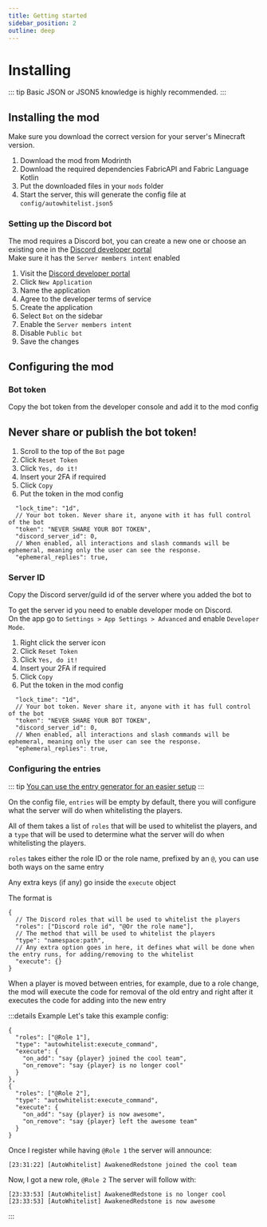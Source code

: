```yaml
---
title: Getting started
sidebar_position: 2
outline: deep
---
```


<script setup>
import Callout from "@component/Callout.vue";
import ModrinthLink from "@component/ModrinthLink.vue";
import DetailedInstructions from "@component/detailed_instructions/Component.vue";
</script>

# Installing

::: tip
Basic JSON or JSON5 knowledge is highly recommended.
:::

## Installing the mod

Make sure you download the correct version for your server's Minecraft version.

1. Download the mod from <ModrinthLink slug="autowhitelist">Modrinth</ModrinthLink>
2. Download the required dependencies <ModrinthLink slug="fabric-api">FabricAPI</ModrinthLink> and <ModrinthLink slug="fabric-language-kotlin">Fabric Language Kotlin</ModrinthLink>
3. Put the downloaded files in your `mods` folder
4. Start the server, this will generate the config file at `config/autowhitelist.json5`

### Setting up the Discord bot

The mod requires a Discord bot, you can create a new one or choose an existing one in the [Discord developer portal](https://discord.com/developers/applications)  
Make sure it has the `Server members intent` enabled

<DetailedInstructions src="/assets/autowhitelist/tutorial/create_app.gif" title="How to create an app">
  <ol class="!my-0 flex flex-col h-fit lg:text-lg xl:text-xl gap-2">
    <li>Visit the <a href="https://discord.com/developers/applications" target="_blank" rel="noopener noreferrer">Discord developer portal</a></li>
    <li>Click <code>New Application</code></li>
    <li>Name the application</li>
    <li>Agree to the developer terms of service</li>
    <li>Create the application</li>
    <li>Select <code>Bot</code> on the sidebar</li>
    <li>Enable the <code>Server members intent</code></li>
    <li>Disable <code>Public bot</code></li>
    <li>Save the changes</li>
  </ol>
</DetailedInstructions>

## Configuring the mod

### Bot token

Copy the bot token from the developer console and add it to the mod config

<DetailedInstructions src="/assets/autowhitelist/tutorial/get_token.gif" title="How to get the bot token">
<h2 class="!mt-0 !border-0 !pt-0 text-red-400">Never share or publish the bot token!</h2>
  <ol class="!my-0 flex flex-col h-fit lg:text-lg xl:text-xl gap-2">
    <li>Scroll to the top of the <code>Bot</code> page</li>
    <li>Click <code>Reset Token</code></li>
    <li>Click <code>Yes, do it!</code></li>
    <li>Insert your 2FA if required</li>
    <li>Click <code>Copy</code></li>
    <li>Put the token in the mod config</li>
  </ol>
</DetailedInstructions>

```json5 {3}
  "lock_time": "1d",
  // Your bot token. Never share it, anyone with it has full control of the bot
  "token": "NEVER SHARE YOUR BOT TOKEN",
  "discord_server_id": 0,
  // When enabled, all interactions and slash commands will be ephemeral, meaning only the user can see the response.
  "ephemeral_replies": true,
```

### Server ID

Copy the Discord server/guild id of the server where you added the bot to

<DetailedInstructions src="/assets/autowhitelist/tutorial/get_server_id.gif" title="How to get the server id">
  <Callout type="info">
    To get the server id you need to enable developer mode on Discord.<br/>
    On the app go to <code>Settings > App Settings > Advanced</code> and enable <code>Developer Mode</code>.
  </Callout>
  <ol class="!my-0 flex flex-col h-fit lg:text-lg xl:text-xl gap-2">
    <li>Right click the server icon</li>
    <li>Click <code>Reset Token</code></li>
    <li>Click <code>Yes, do it!</code></li>
    <li>Insert your 2FA if required</li>
    <li>Click <code>Copy</code></li>
    <li>Put the token in the mod config</li>
  </ol>
</DetailedInstructions>

```json5 {4}
  "lock_time": "1d",
  // Your bot token. Never share it, anyone with it has full control of the bot
  "token": "NEVER SHARE YOUR BOT TOKEN",
  "discord_server_id": 0,
  // When enabled, all interactions and slash commands will be ephemeral, meaning only the user can see the response.
  "ephemeral_replies": true,
```

### Configuring the entries
::: tip
[You can use the entry generator for an easier setup](configs/generator)
:::

On the config file, `entries` will be empty by default, there you will configure what the server will do when
whitelisting the players.

All of them takes a list of `roles` that will be used to whitelist the players, and a `type` that will be used to
determine what the server will do when whitelisting the players.

`roles` takes either the role ID or the role name, prefixed by an `@`, you can use both ways on the same entry

Any extra keys (if any) go inside the `execute` object

The format is
```json5
{
  // The Discord roles that will be used to whitelist the players
  "roles": ["Discord role id", "@Or the role name"],
  // The method that will be used to whitelist the players
  "type": "namespace:path",
  // Any extra option goes in here, it defines what will be done when the entry runs, for adding/removing to the whitelist
  "execute": {}
}
```

When a player is moved between entries, for example, due to a role change, the mod will execute the code for removal of the 
old entry and right after it executes the code for adding into the new entry

:::details Example
Let's take this example config:
```json5 no-copy
{
  "roles": ["@Role 1"],
  "type": "autowhitelist:execute_command",
  "execute": {
    "on_add": "say {player} joined the cool team",
    "on_remove": "say {player} is no longer cool"
  }
},
{
  "roles": ["@Role 2"],
  "type": "autowhitelist:execute_command",
  "execute": {
    "on_add": "say {player} is now awesome",
    "on_remove": "say {player} left the awesome team"
  }
}
```

Once I register while having `@Role 1` the server will announce:
```log
[23:31:22] [AutoWhitelist] AwakenedRedstone joined the cool team
```
Now, I got a new role, `@Role 2`
The server will follow with:
```log
[23:33:53] [AutoWhitelist] AwakenedRedstone is no longer cool
[23:33:53] [AutoWhitelist] AwakenedRedstone is now awesome
```
:::
